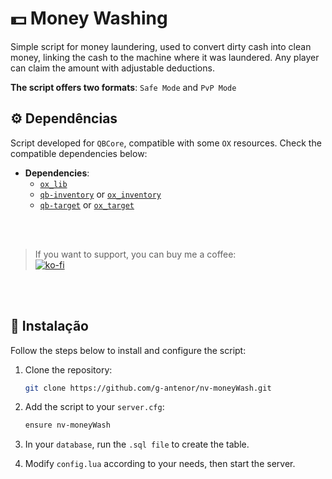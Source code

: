 # 💵 Money Washing

Simple script for money laundering, used to convert dirty cash into clean money, linking the cash to the machine where it was laundered. Any player can claim the amount with adjustable deductions.

**The script offers two formats**: `Safe Mode` and `PvP Mode`

## ⚙️ Dependências

Script developed for `QBCore`, compatible with some `OX` resources. 
Check the compatible dependencies below:
- **Dependencies**:
  - [`ox_lib`](https://github.com/overextended/ox_lib)
  - [`qb-inventory`](https://github.com/qbcore-framework/qb-inventory) or [`ox_inventory`](https://github.com/overextended/ox_inventory)
  - [`qb-target`](https://github.com/qbcore-framework/qb-target) or [`ox_target`](https://github.com/overextended/ox_target)

<br>
<br>

>If you want to support, you can buy me a coffee: </br>
[![ko-fi](https://ko-fi.com/img/githubbutton_sm.svg)](https://ko-fi.com/D1D81650V6)


<br>
<br>

## 🚀 Instalação

Follow the steps below to install and configure the script:

1. Clone the repository:
   ```bash
   git clone https://github.com/g-antenor/nv-moneyWash.git
   ```
2. Add the script to your `server.cfg`:
    ```bash
    ensure nv-moneyWash
    ```
3. In your `database`, run the `.sql file` to create the table.

4. Modify `config.lua` according to your needs, then start the server.
